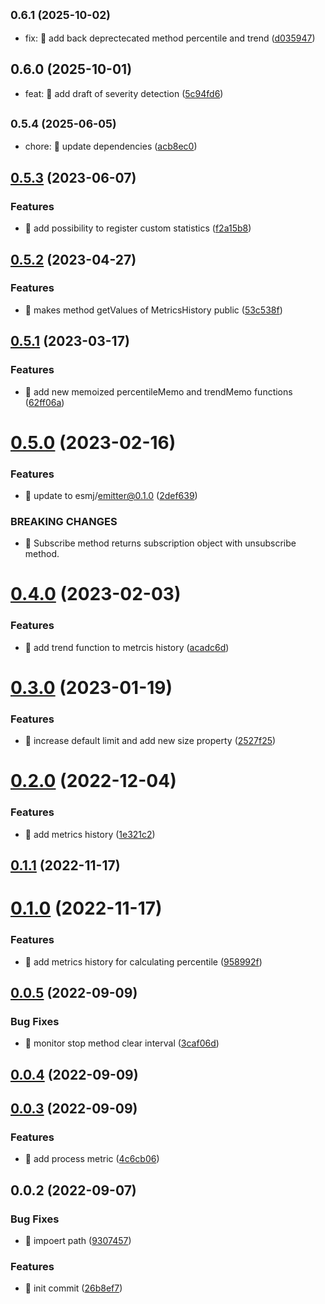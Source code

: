 ## <small>0.6.1 (2025-10-02)</small>

* fix: 🐛 add back deprectecated method percentile and trend ([d035947](https://github.com/mjancarik/esmj-monitor/commit/d035947))



## 0.6.0 (2025-10-01)

* feat: 🎸 add draft of severity detection ([5c94fd6](https://github.com/mjancarik/esmj-monitor/commit/5c94fd6))



## <small>0.5.4 (2025-06-05)</small>

* chore: 🤖 update dependencies ([acb8ec0](https://github.com/mjancarik/esmj-monitor/commit/acb8ec0))



## [0.5.3](https://github.com/mjancarik/esmj-monitor/compare/v0.5.2...v0.5.3) (2023-06-07)


### Features

* 🎸 add possibility to register custom statistics ([f2a15b8](https://github.com/mjancarik/esmj-monitor/commit/f2a15b8277c789e3f73da057fbb441b2be268bda))



## [0.5.2](https://github.com/mjancarik/esmj-monitor/compare/v0.5.1...v0.5.2) (2023-04-27)


### Features

* 🎸 makes method getValues of MetricsHistory public ([53c538f](https://github.com/mjancarik/esmj-monitor/commit/53c538f25eda90b8b64b13cedd6d2bdbcc71d3b1))



## [0.5.1](https://github.com/mjancarik/esmj-monitor/compare/v0.5.0...v0.5.1) (2023-03-17)


### Features

* 🎸 add new memoized percentileMemo and trendMemo functions ([62ff06a](https://github.com/mjancarik/esmj-monitor/commit/62ff06a6762a241e61ff99bf4083766311641016))



# [0.5.0](https://github.com/mjancarik/esmj-monitor/compare/v0.4.0...v0.5.0) (2023-02-16)


### Features

* 🎸 update to esmj/emitter@0.1.0 ([2def639](https://github.com/mjancarik/esmj-monitor/commit/2def6396d52210983075dd8e8d3ba20166b84905))


### BREAKING CHANGES

* 🧨 Subscribe method returns subscription object with unsubscribe method.



# [0.4.0](https://github.com/mjancarik/esmj-monitor/compare/v0.3.0...v0.4.0) (2023-02-03)


### Features

* 🎸 add trend function to metrcis history ([acadc6d](https://github.com/mjancarik/esmj-monitor/commit/acadc6d2ef17829a3552bab9f763ff2d0aa7bc00))



# [0.3.0](https://github.com/mjancarik/esmj-monitor/compare/v0.2.0...v0.3.0) (2023-01-19)


### Features

* 🎸 increase default limit and add new size property ([2527f25](https://github.com/mjancarik/esmj-monitor/commit/2527f25edd2493fc10b6de0bc4a3866881f5710b))



# [0.2.0](https://github.com/mjancarik/esmj-monitor/compare/v0.1.1...v0.2.0) (2022-12-04)


### Features

* 🎸 add metrics history ([1e321c2](https://github.com/mjancarik/esmj-monitor/commit/1e321c22d857ba4ea072c28cd2236ff840c18adc))



## [0.1.1](https://github.com/mjancarik/esmj-monitor/compare/v0.1.0...v0.1.1) (2022-11-17)



# [0.1.0](https://github.com/mjancarik/esmj-monitor/compare/v0.0.5...v0.1.0) (2022-11-17)


### Features

* 🎸 add metrics history for calculating percentile ([958992f](https://github.com/mjancarik/esmj-monitor/commit/958992f36878eb153d10dd5a7a20fc453b930ea5))



## [0.0.5](https://github.com/mjancarik/esmj-monitor/compare/v0.0.4...v0.0.5) (2022-09-09)


### Bug Fixes

* 🐛 monitor stop method clear interval ([3caf06d](https://github.com/mjancarik/esmj-monitor/commit/3caf06dd916249fa62506c12e5287f85b7a1c7b1))



## [0.0.4](https://github.com/mjancarik/esmj-monitor/compare/v0.0.3...v0.0.4) (2022-09-09)



## [0.0.3](https://github.com/mjancarik/esmj-monitor/compare/v0.0.2...v0.0.3) (2022-09-09)


### Features

* 🎸 add process metric ([4c6cb06](https://github.com/mjancarik/esmj-monitor/commit/4c6cb0651d6f3fefeb777dd84456ebce6e542ab0))



## 0.0.2 (2022-09-07)


### Bug Fixes

* 🐛 impoert path ([9307457](https://github.com/mjancarik/esmj-monitor/commit/930745799d06fcb12c79f7a173b5b88d207ecdaf))


### Features

* 🎸 init commit ([26b8ef7](https://github.com/mjancarik/esmj-monitor/commit/26b8ef73e8fc0358b17fb5f01dc44ef76ede165f))



